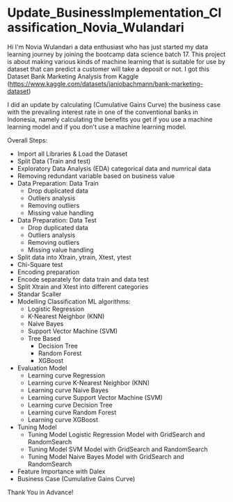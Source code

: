 # Update_BusinessImplementation_Classification_Novia_Wulandari

Hi I'm Novia Wulandari a data enthusiast who has just started my data learning journey by joining the bootcamp data science batch 17. This project is about making various kinds of machine learning that is suitable for use by dataset that can predict a customer will take a deposit or not. I got this Dataset Bank Marketing Analysis from Kaggle (https://www.kaggle.com/datasets/janiobachmann/bank-marketing-dataset)

I did an update by calculating (Cumulative Gains Curve) the business case with the prevailing interest rate in one of the conventional banks in Indonesia, namely calculating the benefits you get if you use a machine learning model and if you don't use a machine learning model.

Overall Steps:

* Import all Libraries & Load the Dataset
* Split Data (Train and test)
* Exploratory Data Analysis (EDA) categorical data and numrical data
* Removing redundant variable based on business value
* Data Preparation: Data Train
  * Drop duplicated data
  * Outliers analysis
  * Removing outliers
  * Missing value handling
* Data Preparation: Data Test
  * Drop duplicated data
  * Outliers analysis
  * Removing outliers
  * Missing value handling
* Split data into Xtrain, ytrain, Xtest, ytest
* Chi-Square test
* Encoding preparation
* Encode separately for data train and data test
* Split Xtrain and Xtest into different categories
* Standar Scaller
* Modelling Classification ML algorithms:
  * Logistic Regression
  * K-Nearest Neighbor (KNN)
  * Naive Bayes
  * Support Vector Machine (SVM)
  * Tree Based
    * Decision Tree
    * Random Forest
    * XGBoost
* Evaluation Model
  * Learning curve Regression
  * Learning curve K-Nearest Neighbor (KNN)
  * Learning curve Naive Bayes
  * Learning curve Support Vector Machine (SVM)
  * Learning curve Decision Tree
  * Learning curve Random Forest
  * Learning curve XGBoost
* Tuning Model
  * Tuning Model Logistic Regression Model with GridSearch and RandomSearch
  * Tuning Model SVM Model with GridSearch and RandomSearch
  * Tuning Model Naive Bayes Model with GridSearch and RandomSearch
* Feature Importance with Dalex
* Business Case (Cumulative Gains Curve)

Thank You in Advance!
